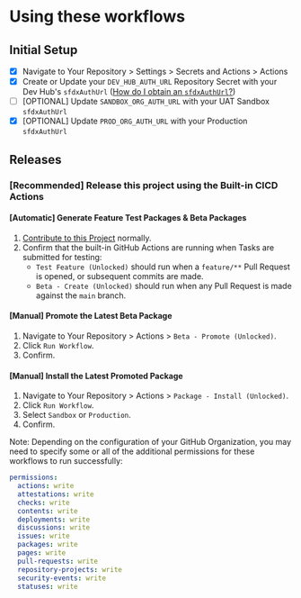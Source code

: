 # Using these workflows

## Initial Setup
- [X] Navigate to Your Repository > Settings > Secrets and Actions > Actions
- [X] Create or Update your `DEV_HUB_AUTH_URL` Repository Secret with your Dev Hub's `sfdxAuthUrl` ([How do I obtain an `sfdxAuthUrl`?](https://github.com/Nimba-Solutions/.github/wiki/Obtain-an-SFDX-Auth-URL))
- [ ] [OPTIONAL] Update `SANDBOX_ORG_AUTH_URL` with your UAT Sandbox `sfdxAuthUrl`
- [X] [OPTIONAL] Update `PROD_ORG_AUTH_URL` with your Production `sfdxAuthUrl`

## Releases

### [Recommended] Release this project using the Built-in CICD Actions

#### [Automatic] Generate Feature Test Packages & Beta Packages
1. [Contribute to this Project](https://github.com/Nimba-Solutions/NYS-Foundations/blob/main/README.md#development) normally.
2. Confirm that the built-in GitHub Actions are running when Tasks are submitted for testing:
   -  `Test Feature (Unlocked)` should run when a `feature/**` Pull Request is opened, or subsequent commits are made.
   -  `Beta - Create (Unlocked)` should run when any Pull Request is made against the `main` branch.

#### [Manual] Promote the Latest Beta Package
1. Navigate to Your Repository > Actions > `Beta - Promote (Unlocked)`.
2. Click `Run Workflow`.
3. Confirm.

#### [Manual] Install the Latest Promoted Package
1. Navigate to Your Repository > Actions > `Package - Install (Unlocked)`.
2. Click `Run Workflow`.
3. Select `Sandbox` or `Production`.
4. Confirm.

Note: Depending on the configuration of your GitHub Organization, you may need to specify some or all of the additional permissions for these workflows to run successfully:

```yml
permissions:
  actions: write
  attestations: write
  checks: write
  contents: write
  deployments: write
  discussions: write
  issues: write
  packages: write
  pages: write
  pull-requests: write
  repository-projects: write
  security-events: write
  statuses: write
```
